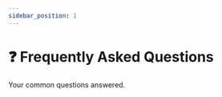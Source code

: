```yaml
---
sidebar_position: 1
---
```


# ❓ Frequently Asked Questions

Your common questions answered.

<!--
- ⚠️ Troubleshooting common errors
- 🔁 How to reset the database
- 🧹 Linting issues
-->
